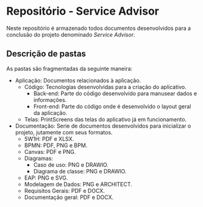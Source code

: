 # Repositório - Service Advisor

Neste repositório é armazenado todos documentos desenvolvidos para a conclusão do projeto denominado *Service Advisor*.

## Descrição de pastas

As pastas são fragmentadas da seguinte maneira:

 - Aplicação: Documentos relacionados à aplicação.
    - Código: Tecnologias desenvolvidas para a criação do aplicativo.
        - Back-end: Parte do código desenvolvido para manusear dados e informações.
        - Front-end: Parte do código onde é desenvolvido o layout geral da aplicação.
    - Telas: PrintScreens das telas do aplicativo já em funcionamento.
 - Documentação: Serie de documentos desenvolvidos para inicializar o projeto,  jutamente com seus formatos.
    - 5W1H: PDF e XLSX.
    - BPMN: PDF, PNG e BPM.
    - Canvas: PDF e PNG.
    - Diagramas: 
        - Caso de uso: PNG e DRAWIO.
        - Diagrama de classe: PNG e DRAWIO.
    - EAP: PNG e SVG.
    - Modelagem de Dados: PNG e ARCHITECT.
    - Requisitos Gerais: PDF e DOCX.
    - Documentação geral: PDF e DOCX.
